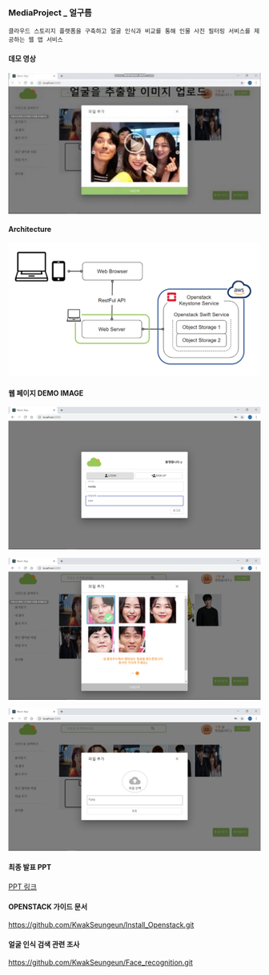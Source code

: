 ### MediaProject _ 얼구름

```
클라우드 스토리지 플랫폼을 구축하고 얼굴 인식과 비교를 통해 인물 사진 필터링 서비스를 제공하는 웹 앱 서비스 
```

#### 데모 영상  
[![영상 링크](./imgs/demo.PNG)](https://drive.google.com/open?id=1Efzjk9d19lsHIHmHvJeEWnDCuM_a_7P_ "영상 링크")


#### Architecture
![architecture](./imgs/architecture.png)


#### 웹 페이지 DEMO IMAGE
![login](./imgs/로그인화면.png)

![faceSearch](./imgs/얼굴검색3.png)

![fileUpload](./imgs/파일업로드.png)

#### 최종 발표 PPT
[PPT 링크](https://drive.google.com/open?id=1mo6ohNDbKKQj5uMPDHTi4xmaiOnOMY8R)

#### OPENSTACK 가이드 문서

https://github.com/KwakSeungeun/Install_Openstack.git 

#### 얼굴 인식 검색 관련 조사

https://github.com/KwakSeungeun/Face_recognition.git 


